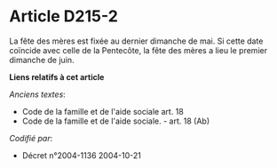 # Article D215-2

La fête des mères est fixée au dernier dimanche de mai. Si cette date coïncide avec celle de la Pentecôte, la fête des mères
a lieu le premier dimanche de juin.

**Liens relatifs à cet article**

_Anciens textes_:

  - Code de la famille et de l'aide sociale art. 18
  - Code de la famille et de l'aide sociale. - art. 18 (Ab)

_Codifié par_:

  - Décret n°2004-1136 2004-10-21
